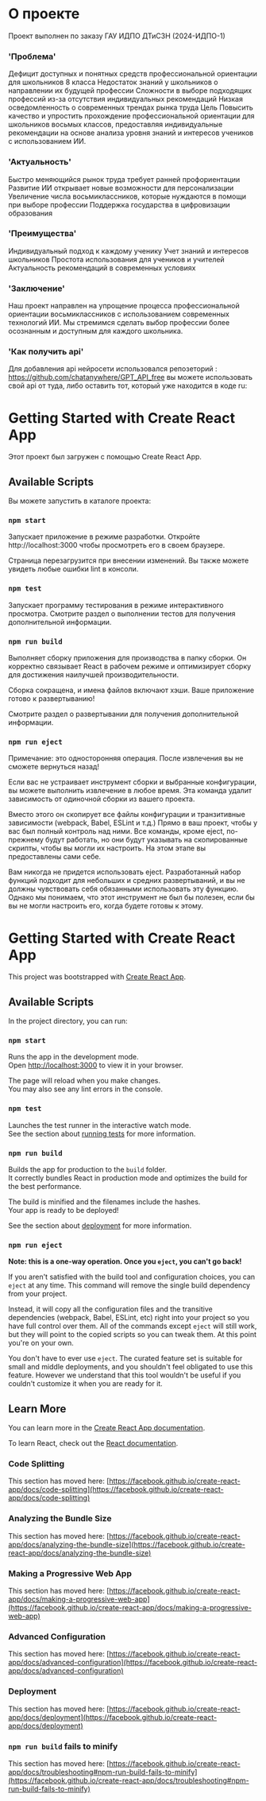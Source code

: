 
# О проекте

Проект выполнен по заказу ГАУ ИДПО ДТиСЗН (2024-ИДПО-1)

### 'Проблема'

Дефицит доступных и понятных средств профессиональной ориентации для школьников 8 класса
Недостаток знаний у школьников о направлении их будущей профессии
Сложности в выборе подходящих профессий из-за отсутствия индивидуальных рекомендаций
Низкая осведомленность о современных трендах рынка труда
Цель
Повысить качество и упростить прохождение профессиональной ориентации для школьников восьмых классов, предоставляя индивидуальные рекомендации на основе анализа уровня знаний и интересов учеников с использованием ИИ.

### 'Актуальность'

Быстро меняющийся рынок труда требует ранней профориентации
Развитие ИИ открывает новые возможности для персонализации
Увеличение числа восьмиклассников, которые нуждаются в помощи при выборе профессии
Поддержка государства в цифровизации образования

### 'Преимущества'

Индивидуальный подход к каждому ученику
Учет знаний и интересов школьников
Простота использования для учеников и учителей
Актуальность рекомендаций в современных условиях

### 'Заключение'

Наш проект направлен на упрощение процесса профессиональной ориентации восьмиклассников с использованием современных технологий ИИ. Мы стремимся сделать выбор профессии более осознанным и доступным для каждого школьника.

### 'Как получить api'

Для добавления api нейросети использовался репозеторий : https://github.com/chatanywhere/GPT_API_free
вы можете использовать свой api от туда, либо оставить тот, который уже находится в коде
ru:
# Getting Started with Create React App
Этот проект был загружен с помощью Create React App.

## Available Scripts
Вы можете запустить в каталоге проекта:

### `npm start`
Запускает приложение в режиме разработки.
Откройте http://localhost:3000 чтобы просмотреть его в своем браузере.

Страница перезагрузится при внесении изменений.
Вы также можете увидеть любые ошибки lint в консоли.

### `npm test`
Запускает программу тестирования в режиме интерактивного просмотра.
Смотрите раздел о выполнении тестов для получения дополнительной информации.

### `npm run build`
Выполняет сборку приложения для производства в папку сборки.
Он корректно связывает React в рабочем режиме и оптимизирует сборку для достижения наилучшей производительности.

Сборка сокращена, и имена файлов включают хэши.
Ваше приложение готово к развертыванию!

Смотрите раздел о развертывании для получения дополнительной информации.

### `npm run eject`
Примечание: это односторонняя операция. После извлечения вы не сможете вернуться назад!

Если вас не устраивает инструмент сборки и выбранные конфигурации, вы можете выполнить извлечение в любое время. Эта команда удалит зависимость от одиночной сборки из вашего проекта.

Вместо этого он скопирует все файлы конфигурации и транзитивные зависимости (webpack, Babel, ESLint и т.д.) Прямо в ваш проект, чтобы у вас был полный контроль над ними. Все команды, кроме eject, по-прежнему будут работать, но они будут указывать на скопированные скрипты, чтобы вы могли их настроить. На этом этапе вы предоставлены сами себе.

Вам никогда не придется использовать eject. Разработанный набор функций подходит для небольших и средних развертываний, и вы не должны чувствовать себя обязанными использовать эту функцию. Однако мы понимаем, что этот инструмент не был бы полезен, если бы вы не могли настроить его, когда будете готовы к этому.

# Getting Started with Create React App

This project was bootstrapped with [Create React App](https://github.com/facebook/create-react-app).

## Available Scripts

In the project directory, you can run:

### `npm start`

Runs the app in the development mode.\
Open [http://localhost:3000](http://localhost:3000) to view it in your browser.

The page will reload when you make changes.\
You may also see any lint errors in the console.

### `npm test`

Launches the test runner in the interactive watch mode.\
See the section about [running tests](https://facebook.github.io/create-react-app/docs/running-tests) for more information.

### `npm run build`

Builds the app for production to the `build` folder.\
It correctly bundles React in production mode and optimizes the build for the best performance.

The build is minified and the filenames include the hashes.\
Your app is ready to be deployed!

See the section about [deployment](https://facebook.github.io/create-react-app/docs/deployment) for more information.

### `npm run eject`

**Note: this is a one-way operation. Once you `eject`, you can't go back!**

If you aren't satisfied with the build tool and configuration choices, you can `eject` at any time. This command will remove the single build dependency from your project.

Instead, it will copy all the configuration files and the transitive dependencies (webpack, Babel, ESLint, etc) right into your project so you have full control over them. All of the commands except `eject` will still work, but they will point to the copied scripts so you can tweak them. At this point you're on your own.

You don't have to ever use `eject`. The curated feature set is suitable for small and middle deployments, and you shouldn't feel obligated to use this feature. However we understand that this tool wouldn't be useful if you couldn't customize it when you are ready for it.

## Learn More

You can learn more in the [Create React App documentation](https://facebook.github.io/create-react-app/docs/getting-started).

To learn React, check out the [React documentation](https://reactjs.org/).

### Code Splitting

This section has moved here: [https://facebook.github.io/create-react-app/docs/code-splitting](https://facebook.github.io/create-react-app/docs/code-splitting)

### Analyzing the Bundle Size

This section has moved here: [https://facebook.github.io/create-react-app/docs/analyzing-the-bundle-size](https://facebook.github.io/create-react-app/docs/analyzing-the-bundle-size)

### Making a Progressive Web App

This section has moved here: [https://facebook.github.io/create-react-app/docs/making-a-progressive-web-app](https://facebook.github.io/create-react-app/docs/making-a-progressive-web-app)

### Advanced Configuration

This section has moved here: [https://facebook.github.io/create-react-app/docs/advanced-configuration](https://facebook.github.io/create-react-app/docs/advanced-configuration)

### Deployment

This section has moved here: [https://facebook.github.io/create-react-app/docs/deployment](https://facebook.github.io/create-react-app/docs/deployment)

### `npm run build` fails to minify

This section has moved here: [https://facebook.github.io/create-react-app/docs/troubleshooting#npm-run-build-fails-to-minify](https://facebook.github.io/create-react-app/docs/troubleshooting#npm-run-build-fails-to-minify)
